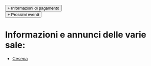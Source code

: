 <div>   
<button type="button" class="collapsible active">+ Informazioni di pagamento</button>
<div class="content" style="display: none;" markdown="1">

![](/assets/img/costi.jpg)
- 55 € di iscrizione, valida per tutto l'anno
- 40 € mensili, 35 € nel caso in cui saldiate almeno 3 mesi con lo stesso pagamento

Per quanto riguarda le modalità di pagamento, il bonifico rimane la modalità preferita; per altri metodi di pagamento, parlatene con il vostro Responsabile di Sala.

IBAN: IT09X0306967684510749162049

Intestatario: ASD Romagna Malatestiana

Causale: Nome Cognome Sala + Cosa si paga (ad esempio Mario Rossi Cesena Ott-Dic)

**Ricordatevi di inviare la ricevuta del bonifico all'indirizzo mail [asd-romagnamalatestiana@achillemarozzo.it](mailto:asd-romagnamalatestiana@achillemarozzo.it)**
</div>
</div>

<div>   
<button type="button" class="collapsible active">+ Prossimi eventi</button>
<div class="content" style="display: none;" markdown="1">

## Circuito Gare 2022-2023
- **Qualificazioni Nord**: 25-26 Febbraio 2023, Cesena
- **Qualificazioni Sud**: 22-23 Aprile 2023, Palestrina
- **Assoluti**: 20-21 Maggio 2023, Sportilia
![](/assets/img/gare22-23.jpg)
    
## Altri tornei
- **Torneo primini + Torneo master**: 24-25 Giugno 2023, Fano
    
## Altri eventi
- **Venticinquennale Sala d'Arme Achille Marozzo e Seminario Nazionale**: 2-3 Giugno, Sestola (MO). L'evento inizierà con una conferenza serale Venerdì 2 Giugno e proseguirà la mattina di Sabato 3 Giugno, per poi concludersi a pranzo. Sarà possibile visitare il castello di Sestola.
</div>
</div>

# Informazioni e annunci delle varie sale:

- [Cesena](/cesena)

<script type="text/javascript">

    function loadCSS(filename){ 

       var file = document.createElement("link");
       file.setAttribute("rel", "stylesheet");
       file.setAttribute("type", "text/css");
       file.setAttribute("href", filename);
       document.head.appendChild(file);
    }

    //just call a function to load your CSS
    //this path should be relative your HTML location
    loadCSS("collapse.css");

    var coll = document.getElementsByClassName("collapsible");
    var i;

    for (i = 0; i < coll.length; i++) {
      coll[i].addEventListener("click", function() {
        this.classList.toggle("active");
        var content = this.nextElementSibling;
        if (content.style.display === "block") {
          content.style.display = "none";
        } else {
          content.style.display = "block";
        }
      });
    }

</script>
